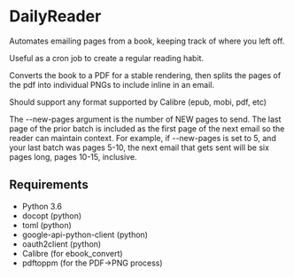 # DailyReader

Automates emailing pages from a book, keeping track of where you left off.

Useful as a cron job to create a regular reading habit.

Converts the book to a PDF for a stable rendering, then splits the pages of the
pdf into individual PNGs to include inline in an email.

Should support any format supported by Calibre (epub, mobi, pdf, etc)

The --new-pages argument is the number of NEW pages to send. The last page of
the prior batch is included as the first page of the next email so the reader
can maintain context. For example, if --new-pages is set to 5, and your last
batch was pages 5-10, the next email that gets sent will be six pages long,
pages 10-15, inclusive.

## Requirements

-   Python 3.6
-   docopt (python)
-   toml (python)
-   google-api-python-client (python)
-   oauth2client (python)
-   Calibre (for ebook_convert)
-   pdftoppm (for the PDF->PNG process)
